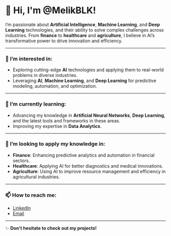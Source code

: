 
# 👋 Hi, I'm @MelikBLK!  

I’m passionate about **Artificial Intelligence**, **Machine Learning**, and **Deep Learning** technologies, and their ability to solve complex challenges across industries. From **finance** to **healthcare** and **agriculture**, I believe in AI’s transformative power to drive innovation and efficiency.

---

### 👀 **I’m interested in**:
- Exploring cutting-edge **AI** technologies and applying them to real-world problems in diverse industries.
- Leveraging **AI**, **Machine Learning**, and **Deep Learning** for predictive modeling, automation, and optimization.

---

### 🌱 **I’m currently learning**:
- Advancing my knowledge in **Artificial Neural Networks**, **Deep Learning**, and the latest tools and frameworks in these areas.
- Improving my expertise in **Data Analytics**.

---

### 🚀 **I’m looking to apply my knowledge in**:
- **Finance**: Enhancing predictive analytics and automation in financial sectors.
- **Healthcare**: Applying AI for better diagnostics and medical innovations.
- **Agriculture**: Using AI to improve resource management and efficiency in agricultural industries.

---

### 📫 **How to reach me**:
- [LinkedIn](https://www.linkedin.com/in/melik-belkhiria)  
- [Email](mailto:belkhiria.melik02@gmail.com)

---

✨ **Don't hesitate to check out my projects!**
